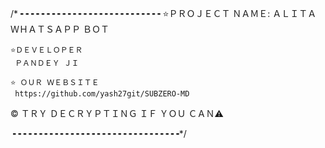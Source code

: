 /*╺╺╺╺╺╺╺╺╺╺╺╺╺╺╺╺╺╺╺╺╺╺╺╺╺╺╺
    ⭐ＰＲＯＪＥＣＴ ＮＡＭＥ:
     ＡＬＩＴＡ  ＷＨＡＴＳＡＰＰ ＢＯＴ
    
    ⭐ＤＥＶＥＬＯＰＥＲ
     ＰＡＮＤＥＹ ＪＩ 
     
    ⭐ ＯＵＲ ＷＥＢＳＩＴＥ
     https://github.com/yash27git/SUBZERO-MD

© ＴＲＹ ＤＥＣＲＹＰＴＩＮＧ ＩＦ ＹＯＵ ＣＡＮ⚠

╺╺╺╺╺╺╺╺╺╺╺╺╺╺╺╺╺╺╺╺╺╺╺╺╺╺╺╺╺╺╺╺*/
